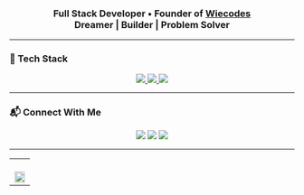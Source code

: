 <h3 align="center">
  Full Stack Developer • Founder of <a href="https://wiecodes.com">Wiecodes</a><br/>
  Dreamer | Builder | Problem Solver
</h3>

---

### 🚀 Tech Stack

<p align="center">
  <a href="https://www.linkedin.com/in/vishwas-singh-346244225">
    <img src="https://img.shields.io/badge/LinkedIn-Connect-blue?style=flat&logo=linkedin" />
  </a>
  <a href="mailto:vishwasvibhuofficial123@gmail.com">
    <img src="https://img.shields.io/badge/Email-Send-red?style=flat&logo=gmail&logoColor=white" />
  </a>
  <a href="https://leetcode.com/wiebuu/">
    <img src="https://img.shields.io/badge/LeetCode-Profile-yellow?style=flat&logo=leetcode&logoColor=black" />
  </a>
</p>


---

### 📬 Connect With Me

<p align="center" style="text-decoration: none;">
  <a href="https://www.linkedin.com/in/vishwas-singh-346244225" style="text-decoration: none;">
    <img src="https://img.shields.io/badge/-LinkedIn-0077B5?style=flat&logo=linkedin&logoColor=white" />
  </a>
  <a href="mailto:vishwasvibhuofficial123@gmail.com" style="text-decoration: none;">
    <img src="https://img.shields.io/badge/-Email-D14836?style=flat&logo=gmail&logoColor=white" />
  </a>
  <a href="https://leetcode.com/wiebuu/" style="text-decoration: none;">
    <img src="https://img.shields.io/badge/-LeetCode-FFA116?style=flat&logo=leetcode&logoColor=black" />
  </a>
</p>

---

<table align="center" width="100%">
<tr>
<td colspan="2" align="center">
<br/>
<img src="https://github-profile-summary-cards.vercel.app/api/cards/profile-details?username=wiebuuu&theme=radical" width="95%" />
</td>
</tr>
</table>





